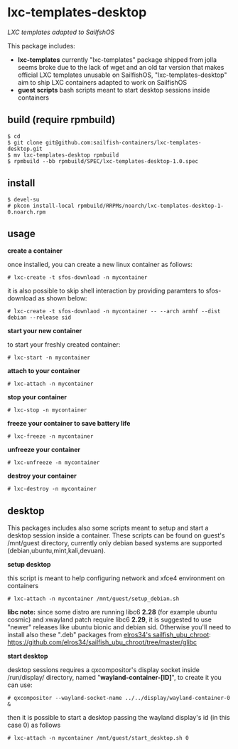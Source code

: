 # lxc-templates-desktop

*LXC templates adapted to SailfshOS*

This package includes: 
 - **lxc-templates** currently "lxc-templates" package shipped from jolla seems broke due to the lack of wget and an old tar version that makes official LXC templates unusable on SailfishOS, "lxc-templates-desktop" aim to ship LXC containers adapted to work on SailfishOS
 - **guest scripts** bash scripts meant to start desktop sessions inside containers


## build (require rpmbuild)
```
$ cd
$ git clone git@github.com:sailfish-containers/lxc-templates-desktop.git
$ mv lxc-templates-desktop rpmbuild
$ rpmbuild --bb rpmbuild/SPEC/lxc-templates-desktop-1.0.spec
```

## install 
```
$ devel-su
# pkcon install-local rpmbuild/RRPMs/noarch/lxc-templates-desktop-1-0.noarch.rpm

```

## usage

**create a container**

once installed, you can create a new linux container as follows:

```
# lxc-create -t sfos-download -n mycontainer
```
it is also possible to skip shell interaction by providing paramters to sfos-download as shown below:
```
# lxc-create -t sfos-downlaod -n mycontainer -- --arch armhf --dist debian --release sid
```

**start your new container**

to start your freshly created container:
```
# lxc-start -n mycontainer
```

**attach to your container**

```
# lxc-attach -n mycontainer
```

**stop your container**

```
# lxc-stop -n mycontainer
```

**freeze your container to save battery life**

```
# lxc-freeze -n mycontainer
```

**unfreeze your container**

```
# lxc-unfreeze -n mycontainer
```

**destroy your container**

```
# lxc-destroy -n mycontainer
```

## desktop

This packages includes also some scripts meant to setup and start a desktop session inside a container.
These scripts can be found on guest's /mnt/guest directory, currently only debian based systems are supported (debian,ubuntu,mint,kali,devuan).

**setup desktop**

this script is meant to help configuring network and xfce4 environment on containers
```
# lxc-attach -n mycontainer /mnt/guest/setup_debian.sh
```
**libc note:** since some distro are running libc6 **2.28** (for example ubuntu cosmic) and xwayland patch require libc6 **2.29**, it is suggested to use "newer" releases like ubuntu bionic and debian sid.
Otherwise you'll need to install also these ".deb" packages from [elros34's sailfish_ubu_chroot](https://github.com/elros34/sailfish_ubu_chroot/): https://github.com/elros34/sailfish_ubu_chroot/tree/master/glibc 

**start desktop**

desktop sessions requires a qxcompositor's display socket inside /run/display/ directory, named "**wayland-container-[ID]**", to create it you can use:
```
# qxcompositor --wayland-socket-name ../../display/wayland-container-0 &
```

then it is possible to start a desktop passing the wayland display's id (in this case 0) as follows
```
# lxc-attach -n mycontainer /mnt/guest/start_desktop.sh 0
```
